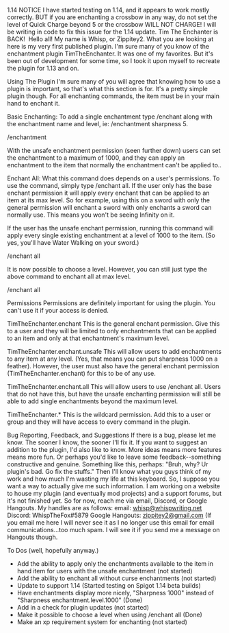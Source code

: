 1.14 NOTICE​
I have started testing on 1.14, and it appears to work mostly correctly. BUT if you are enchanting a crossbow in any way, do not set the level of Quick Charge beyond 5 or the crossbow WILL NOT CHARGE! I will be writing in code to fix this issue for the 1.14 update.
Tim The Enchanter is BACK!
​
Hello all! My name is Whisp, or Zippitey2. What you are looking at here is my very first published plugin. I'm sure many of you know of the enchantment plugin TimTheEnchanter. It was one of my favorites. But it's been out of development for some time, so I took it upon myself to recreate the plugin for 1.13 and on.

Using The Plugin​
I'm sure many of you will agree that knowing how to use a plugin is important, so that's what this section is for. It's a pretty simple plugin though. For all enchanting commands, the item must be in your main hand to enchant it.

Basic Enchanting:
To add a single enchantment type /enchant along with the enchantment name and level, ie: /enchantment sharpness 5.

/enchantment <name> <level>

With the unsafe enchantment permission (seen further down) users can set the enchantment to a maximum of 1000, and they can apply an enchantment to the item that normally the enchantment can't be applied to..

Enchant All:
What this command does depends on a user's permissions. To use the command, simply type /enchant all. If the user only has the base enchant permission it will apply every enchant that can be applied to an item at its max level. So for example, using this on a sword with only the general permission will enchant a sword with only enchants a sword can normally use. This means you won't be seeing Infinity on it.

If the user has the unsafe enchant permission, running this command will apply every single existing enchantment at a level of 1000 to the item. (So yes, you'll have Water Walking on your sword.)

/enchant all

It is now possible to choose a level. However, you can still just type the above command to enchant all at max level.

/enchant all <level>



Permissions​
Permissions are definitely important for using the plugin. You can't use it if your access is denied.

TimTheEnchanter.enchant
This is the general enchant permission. Give this to a user and they will be limited to only enchantments that can be applied to an item and only at that enchantment's maximum level.

TimTheEnchanter.enchant.unsafe
This will allow users to add enchantments to any item at any level. (Yes, that means you can put sharpness 1000 on a feather). However, the user must also have the general enchant permission (TimTheEnchanter.enchant) for this to be of any use.

TimTheEnchanter.enchant.all
This will allow users to use /enchant all. Users that do not have this, but have the unsafe enchanting permission will still be able to add single enchantments beyond the maximum level.

TimTheEnchanter.*
This is the wildcard permission. Add this to a user or group and they will have access to every command in the plugin.


Bug Reporting, Feedback, and Suggestions​
If there is a bug, please let me know. The sooner I know, the sooner I'll fix it. If you want to suggest an addition to the plugin, I'd also like to know. More ideas means more features means more fun. Or perhaps you'd like to leave some feedback--something constructive and genuine. Something like this, perhaps: "Bruh, why? Ur plugin's bad. Go fix the stuffs." Then I'll know what you guys think of my work and how much I'm wasting my life at this keyboard.
So, I suppose you want a way to actually give me such information. I am working on a website to house my plugin (and eventually mod projects) and a support forums, but it's not finished yet. So for now, reach me via email, Discord, or Google Hangouts. My handles are as follows:
email: whisp@whispwriting.net
Discord: WhispTheFox#5879
Google Hangouts: zippitey2@gmail.com (If you email me here I will never see it as I no longer use this email for email communications...too much spam. I will see it if you send me a message on Hangouts though.






To Dos
(well, hopefully anyway.)​
- Add the ability to apply only the enchantments available to the item in hand item for users with the unsafe enchantment (not started)
- Add the ability to enchant all without curse enchantments (not started)
- Update to support 1.14 (Started testing on Spigot 1.14 beta builds)
- Have enchantments display more nicely, "Sharpness 1000" instead of "Sharpness enchantment.level.1000" (Done)
- Add in a check for plugin updates (not started)
- Make it possible to choose a level when using /enchant all (Done)
- Make an xp requirement system for enchanting (not started) 
